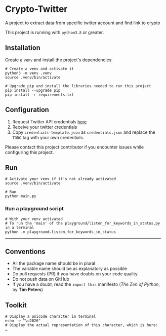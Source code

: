 # Crypto-Twitter
A project to extract data from specific twitter account and find link to crypto

This project is running with `python3.8` or greater.

## Installation

Create a `venv` and install the project's dependencies:
```shell
# Create a venv and activate it
python3 -m venv .venv
source .venv/bin/activate

# Upgrade pip and install the libraries needed to run this project
pip install --upgrade pip
pip install -r requirements.txt
```

## Configuration

1. Request Twitter API credentials [here](https://developer.twitter.com/en/portal)
2. Receive your twitter credentials
3. Copy `credentials-template.json` as `credentials.json` and replace 
   the `TODO` tag with your own credentials.
   
Please contact this project contributor if you encounter issues while configuring this project.

## Run

```shell
# Activate your venv if it's not already activated
source .venv/bin/activate

# Run
python main.py
```

### Run a playground script

```shell
# With your venv activated
# To run the 'main' of the playground/listen_for_keywords_in_status.py in a terminal 
python -m playground.listen_for_keywords_in_status
```
-----------------

## Conventions

* All the package name should be in plural
* The variable name should be as explanatory as possible
* Do pull requests (PR) if you have doubts on your code quality
* Do not push data on GitHub
* If you have a doubt, read the `import this` manifesto (_The Zen of Python_, by **Tim Peters**)

## Toolkit

```shell
# Display a unicode character in terminal
echo -e "\u2026"
# Display the actual representation of this character, which is here: …
```